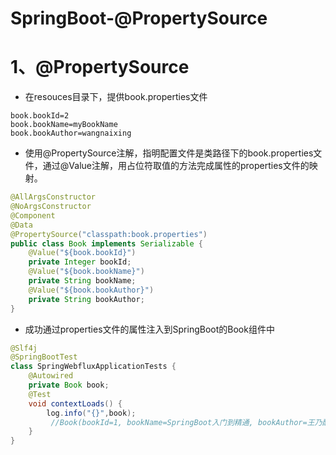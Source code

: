 # SpringBoot-@PropertySource

# 1、@PropertySource

- 在resouces目录下，提供book.properties文件

```properties
book.bookId=2
book.bookName=myBookName
book.bookAuthor=wangnaixing
```

- 使用@PropertySource注解，指明配置文件是类路径下的book.properties文件，通过@Value注解，用占位符取值的方法完成属性的properties文件的映射。

```java
@AllArgsConstructor
@NoArgsConstructor
@Component
@Data
@PropertySource("classpath:book.properties")
public class Book implements Serializable {
    @Value("${book.bookId}")
    private Integer bookId;
    @Value("${book.bookName}")
    private String bookName;
    @Value("${book.bookAuthor}")
    private String bookAuthor;
}
```

- 成功通过properties文件的属性注入到SpringBoot的Book组件中

```java
@Slf4j
@SpringBootTest
class SpringWebfluxApplicationTests {
    @Autowired
    private Book book;
    @Test
    void contextLoads() {
        log.info("{}",book);
         //Book(bookId=1, bookName=SpringBoot入门到精通, bookAuthor=王乃醒)
    }
}
```

